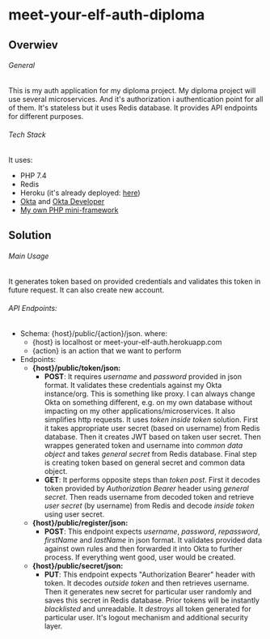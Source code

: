 # meet-your-elf-auth-diploma

## Overwiev

###### General
This is my auth application for my diploma project. My diploma project will use several microservices. And it's authorization i authentication point for all of them. It's stateless but it uses Redis database. It provides API endpoints for different purposes.

###### Tech Stack
It uses:
- PHP 7.4
- Redis
- Heroku (it's already deployed: [here](http://meet-your-elf-auth.herokuapp.com/public/))
- [Okta](https://www.okta.com/) and [Okta Developer](https://developer.okta.com/)
- [My own PHP mini-framework](https://github.com/Massfice/application)

## Solution

###### Main Usage
It generates token based on provided credentials and validates this token in future request. It can also create new account.

###### API Endpoints:
- Schema: {host}/public/{action}/json. where:
    - {host} is localhost or meet-your-elf-auth.herokuapp.com
    - {action} is an action that we want to perform
- Endpoints:
    - **{host}/public/token/json:**
        - **POST**: It requires *username* and *password* provided in json format. It validates these credentials against my Okta instance/org. This is something like proxy. I can always change Okta on something different, e.g. on my own database without impacting on my other applications/microservices. It also simplifies http requests. It uses *token inside token* solution. First it takes appropriate user secret (based on username) from Redis database. Then it creates JWT based on taken user secret. Then wrappes generated token and username into *common data object* and takes *general secret* from Redis database. Final step is creating token based on general secret and common data object.
        - **GET**: It performs opposite steps than *token post*. First it decodes token provided by *Authorization Bearer* header using *general secret*. Then reads username from decoded token and retrieve *user secret* (by username) from Redis and decode *inside token* using user secret.
    - **{host}/public/register/json:**
        - **POST**: This endpoint expects *username*, *password*, *repassword*, *firstName* and *lastName* in json format. It validates provided data against own rules and then forwarded it into Okta to further process. If everything went good, user would be created.
    - **{host}/public/secret/json:**
        - **PUT**: This endpoint expects "Authorization Bearer" header with token. It decodes *outside token* and then retrieves username. Then it generates new secret for particular user randomly and saves this secret in Redis database. Prior tokens will be instantly *blacklisted* and unreadable. It *destroys* all token generated for particular user. It's logout mechanism and additional security layer.